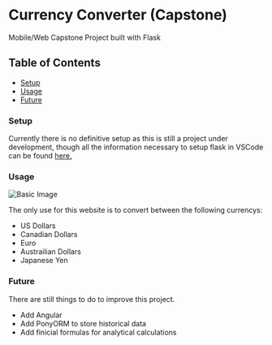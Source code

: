 # Currency Converter (Capstone)
Mobile/Web Capstone Project built with Flask

## Table of Contents
* [Setup](https://github.com/areakryte/Capstone#Setup)
* [Usage](https://github.com/areakryte/Capstone#Usage)
* [Future](https://github.com/areakryte/Capstone#Future)

### Setup

Currently there is no definitive setup as this is still a project under development, though all the information necessary to setup flask in VSCode can be found [here.](https://code.visualstudio.com/docs/python/tutorial-flask)

### Usage

![Basic Image](https://github.com/areakryte/Capstone/tree/master/git-image/dev1.png)

The only use for this website is to convert between the following currencys:
* US Dollars
* Canadian Dollars
* Euro
* Austrailian Dollars
* Japanese Yen

### Future

There are still things to do to improve this project.
* Add Angular
* Add PonyORM to store historical data
* Add finicial formulas for analytical calculations
